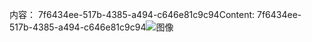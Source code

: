 <span data-ttu-id="87509-101">内容： 7f6434ee-517b-4385-a494-c646e81c9c94</span><span class="sxs-lookup"><span data-stu-id="87509-101">Content: 7f6434ee-517b-4385-a494-c646e81c9c94</span></span>![图像](e42b6a32-0d66-4835-b237-3ed4093487ee.png)
